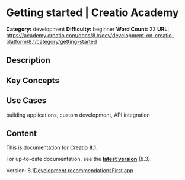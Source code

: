 # Getting started | Creatio Academy

**Category:** development **Difficulty:** beginner **Word Count:** 23 **URL:**
https://academy.creatio.com/docs/8.x/dev/development-on-creatio-platform/8.1/category/getting-started

## Description

## Key Concepts

## Use Cases

building applications, custom development, API integration

## Content

This is documentation for Creatio **8.1**.

For up-to-date documentation, see the
**[latest version](/docs/8.x/dev/development-on-creatio-platform/category/getting-started)**
(8.3).

Version:
8.1[Development recommendations](/docs/8.x/dev/development-on-creatio-platform/8.1/getting-started/development-recommendations)[First app](/docs/8.x/dev/development-on-creatio-platform/8.1/category/first-app)
